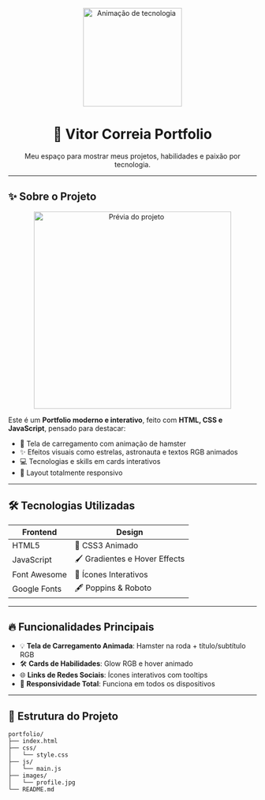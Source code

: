 <p align="center"> <img src="https://media.giphy.com/media/3oEjI6SIIHBdRxXI40/giphy.gif" alt="Animação de tecnologia" width="200"/> </p>

<h1 align="center">🚀 Vitor Correia Portfolio</h1>
<p align="center">Meu espaço para mostrar meus projetos, habilidades e paixão por tecnologia.</p>

---

## ✨ Sobre o Projeto
<p align="center"> <img src="https://media.giphy.com/media/l0ExncehJzexFpRHq/giphy.gif" alt="Prévia do projeto" width="400"/> </p>

Este é um **Portfolio moderno e interativo**, feito com **HTML, CSS e JavaScript**, pensado para destacar:

- 🌌 Tela de carregamento com animação de hamster  
- ✨ Efeitos visuais como estrelas, astronauta e textos RGB animados  
- 💻 Tecnologias e skills em cards interativos  
- 📱 Layout totalmente responsivo  

---

## 🛠 Tecnologias Utilizadas

| Frontend | Design |
|----------|--------|
| HTML5    | 🎨 CSS3 Animado |
| JavaScript | 🖌 Gradientes e Hover Effects |
| Font Awesome | 🔗 Ícones Interativos |
| Google Fonts | 🖋 Poppins & Roboto |

---

## 🔥 Funcionalidades Principais

- 💡 **Tela de Carregamento Animada**: Hamster na roda + título/subtítulo RGB  
- 🛠 **Cards de Habilidades**: Glow RGB e hover animado  
- 🌐 **Links de Redes Sociais**: Ícones interativos com tooltips  
- 📱 **Responsividade Total**: Funciona em todos os dispositivos  

---

## 🎨 Estrutura do Projeto

```plaintext
portfolio/
├── index.html
├── css/
│   └── style.css
├── js/
│   └── main.js
├── images/
│   └── profile.jpg
└── README.md

